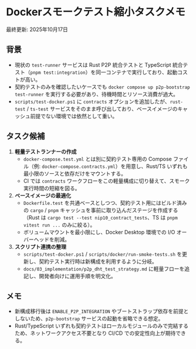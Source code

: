 # Dockerスモークテスト縮小タスクメモ

最終更新: 2025年10月17日

## 背景
- 現状の `test-runner` サービスは Rust P2P 統合テストと TypeScript 統合テスト（`pnpm test:integration`）を同一コンテナで実行しており、起動コストが高い。
- 契約テストのみを確認したいケースでも `docker compose up p2p-bootstrap test-runner` を実行する必要があり、待機時間とリソース消費が過大。
- `scripts/test-docker.ps1` に `contracts` オプションを追加したが、`rust-test` / `ts-test` サービスをそのまま呼び出しており、ベースイメージのキャッシュ前提でない環境では依然として重い。

## タスク候補
1. **軽量テストランナーの作成**  
   - `docker-compose.test.yml` とは別に契約テスト専用の Compose ファイル（例: `docker-compose.contracts.yml`）を用意し、Rust/TS いずれも最小限のソースと依存だけをマウントする。
   - CI では `contracts` ワークフローをこの軽量構成に切り替えて、スモーク実行時間の短縮を図る。
2. **ベースイメージの最適化**  
   - `Dockerfile.test` を共通ベースとしつつ、契約テスト用にはビルド済みの `cargo` / `pnpm` キャッシュを事前に取り込んだステージを作成する（Rust は `cargo test --test nip10_contract_tests`、TS は `pnpm vitest run ...` のみに絞る）。
   - ボリュームマウントを最小限にし、Docker Desktop 環境での I/O オーバーヘッドを削減。
3. **スクリプト連携の整理**  
   - `scripts/test-docker.ps1` / `scripts/docker/run-smoke-tests.sh` を更新し、契約テスト実行時は新構成を利用するように分岐。
   - `docs/03_implementation/p2p_dht_test_strategy.md` に軽量フローを追記し、開発者向けに運用手順を明文化。

## メモ
- 新構成移行後は `ENABLE_P2P_INTEGRATION` やブートストラップ依存を前提としないため、`p2p-bootstrap` サービスの起動を省略できる想定。
- Rust/TypeScript いずれも契約テストはローカルモジュールのみで完結するため、ネットワークアクセス不要となり CI/CD での安定性向上が期待できる。
